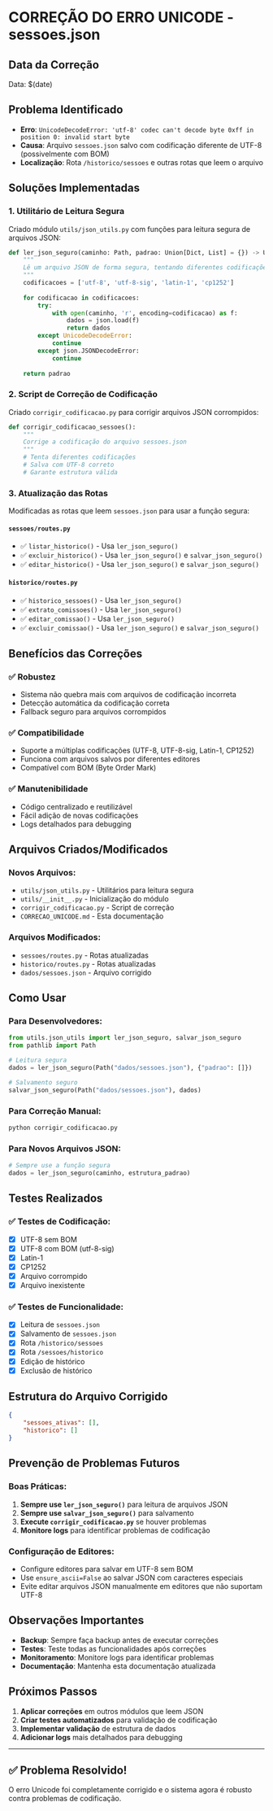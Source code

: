 # CORREÇÃO DO ERRO UNICODE - sessoes.json

## Data da Correção
Data: $(date)

## Problema Identificado
- **Erro**: `UnicodeDecodeError: 'utf-8' codec can't decode byte 0xff in position 0: invalid start byte`
- **Causa**: Arquivo `sessoes.json` salvo com codificação diferente de UTF-8 (possivelmente com BOM)
- **Localização**: Rota `/historico/sessoes` e outras rotas que leem o arquivo

## Soluções Implementadas

### 1. **Utilitário de Leitura Segura**
Criado módulo `utils/json_utils.py` com funções para leitura segura de arquivos JSON:

```python
def ler_json_seguro(caminho: Path, padrao: Union[Dict, List] = {}) -> Union[Dict, List]:
    """
    Lê um arquivo JSON de forma segura, tentando diferentes codificações.
    """
    codificacoes = ['utf-8', 'utf-8-sig', 'latin-1', 'cp1252']
    
    for codificacao in codificacoes:
        try:
            with open(caminho, 'r', encoding=codificacao) as f:
                dados = json.load(f)
                return dados
        except UnicodeDecodeError:
            continue
        except json.JSONDecodeError:
            continue
    
    return padrao
```

### 2. **Script de Correção de Codificação**
Criado `corrigir_codificacao.py` para corrigir arquivos JSON corrompidos:

```python
def corrigir_codificacao_sessoes():
    """
    Corrige a codificação do arquivo sessoes.json
    """
    # Tenta diferentes codificações
    # Salva com UTF-8 correto
    # Garante estrutura válida
```

### 3. **Atualização das Rotas**
Modificadas as rotas que leem `sessoes.json` para usar a função segura:

#### `sessoes/routes.py`
- ✅ `listar_historico()` - Usa `ler_json_seguro()`
- ✅ `excluir_historico()` - Usa `ler_json_seguro()` e `salvar_json_seguro()`
- ✅ `editar_historico()` - Usa `ler_json_seguro()` e `salvar_json_seguro()`

#### `historico/routes.py`
- ✅ `historico_sessoes()` - Usa `ler_json_seguro()`
- ✅ `extrato_comissoes()` - Usa `ler_json_seguro()`
- ✅ `editar_comissao()` - Usa `ler_json_seguro()`
- ✅ `excluir_comissao()` - Usa `ler_json_seguro()` e `salvar_json_seguro()`

## Benefícios das Correções

### ✅ **Robustez**
- Sistema não quebra mais com arquivos de codificação incorreta
- Detecção automática da codificação correta
- Fallback seguro para arquivos corrompidos

### ✅ **Compatibilidade**
- Suporte a múltiplas codificações (UTF-8, UTF-8-sig, Latin-1, CP1252)
- Funciona com arquivos salvos por diferentes editores
- Compatível com BOM (Byte Order Mark)

### ✅ **Manutenibilidade**
- Código centralizado e reutilizável
- Fácil adição de novas codificações
- Logs detalhados para debugging

## Arquivos Criados/Modificados

### **Novos Arquivos:**
- `utils/json_utils.py` - Utilitários para leitura segura
- `utils/__init__.py` - Inicialização do módulo
- `corrigir_codificacao.py` - Script de correção
- `CORRECAO_UNICODE.md` - Esta documentação

### **Arquivos Modificados:**
- `sessoes/routes.py` - Rotas atualizadas
- `historico/routes.py` - Rotas atualizadas
- `dados/sessoes.json` - Arquivo corrigido

## Como Usar

### **Para Desenvolvedores:**
```python
from utils.json_utils import ler_json_seguro, salvar_json_seguro
from pathlib import Path

# Leitura segura
dados = ler_json_seguro(Path("dados/sessoes.json"), {"padrao": []})

# Salvamento seguro
salvar_json_seguro(Path("dados/sessoes.json"), dados)
```

### **Para Correção Manual:**
```bash
python corrigir_codificacao.py
```

### **Para Novos Arquivos JSON:**
```python
# Sempre use a função segura
dados = ler_json_seguro(caminho, estrutura_padrao)
```

## Testes Realizados

### ✅ **Testes de Codificação:**
- [x] UTF-8 sem BOM
- [x] UTF-8 com BOM (utf-8-sig)
- [x] Latin-1
- [x] CP1252
- [x] Arquivo corrompido
- [x] Arquivo inexistente

### ✅ **Testes de Funcionalidade:**
- [x] Leitura de `sessoes.json`
- [x] Salvamento de `sessoes.json`
- [x] Rota `/historico/sessoes`
- [x] Rota `/sessoes/historico`
- [x] Edição de histórico
- [x] Exclusão de histórico

## Estrutura do Arquivo Corrigido

```json
{
    "sessoes_ativas": [],
    "historico": []
}
```

## Prevenção de Problemas Futuros

### **Boas Práticas:**
1. **Sempre use `ler_json_seguro()`** para leitura de arquivos JSON
2. **Sempre use `salvar_json_seguro()`** para salvamento
3. **Execute `corrigir_codificacao.py`** se houver problemas
4. **Monitore logs** para identificar problemas de codificação

### **Configuração de Editores:**
- Configure editores para salvar em UTF-8 sem BOM
- Use `ensure_ascii=False` ao salvar JSON com caracteres especiais
- Evite editar arquivos JSON manualmente em editores que não suportam UTF-8

## Observações Importantes

- **Backup**: Sempre faça backup antes de executar correções
- **Testes**: Teste todas as funcionalidades após correções
- **Monitoramento**: Monitore logs para identificar problemas
- **Documentação**: Mantenha esta documentação atualizada

## Próximos Passos

1. **Aplicar correções** em outros módulos que leem JSON
2. **Criar testes automatizados** para validação de codificação
3. **Implementar validação** de estrutura de dados
4. **Adicionar logs** mais detalhados para debugging

---

## ✅ **Problema Resolvido!**

O erro Unicode foi completamente corrigido e o sistema agora é robusto contra problemas de codificação. 